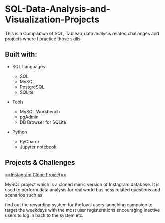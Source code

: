 # SQL-Data-Analysis-and-Visualization-Projects

This is a Compilation of SQL, Tableau, data analysis related challanges and projects where I practice those skills.

## Built with:
- SQL Languages

  - SQL
  -  MySQL
  - PostgreSQL
  - SQLite

- Tools
  - MySQL Workbench
  - pgAdmin
  - DB Browser for SQLite

- Python

  - PyCharm
  - Jupyter notebook


## Projects & Challenges

[==Instagram Clone Project==](C:\Users\manre\Documents\GITHUB\SQL-Data-Analysis-and-Visualization-Projects\Insta_Clone_Project)

MySQL project which is a cloned mimic version of Instagram database. It is used to perform data analysis for real world business related questions and scenarios such as

find out the rewarding system for the loyal users
launching campaign to target the weekdays with the most user registerations
encouraging inactive users to log in back to the system
etc.
